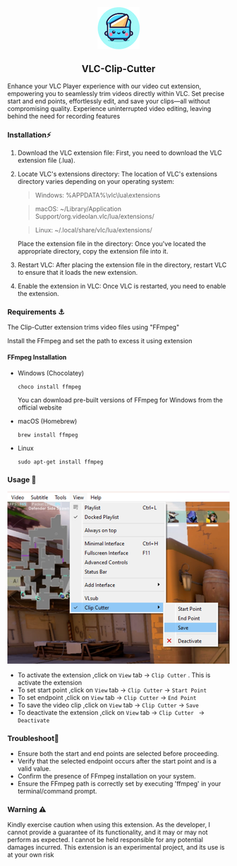 <div align="center">
    <a href="#" title="Logo"><img src="image/README/logo.png" alt="Logo" height="95"></a>
    <h2>VLC-Clip-Cutter</h2>
    </div>

Enhance your VLC Player experience with our video cut extension, empowering you to seamlessly trim videos directly within VLC. Set precise start and end points, effortlessly edit, and save your clips—all without compromising quality. Experience uninterrupted video editing, leaving behind the need for recording features

### Installation⚡

1. Download the VLC extension file:
   First, you need to download the VLC extension file (.lua).
2. Locate VLC's extensions directory:
   The location of VLC's extensions directory varies depending on your operating system:

   > Windows: %APPDATA%\vlc\lua\extensions
   >

   > macOS: ~/Library/Application Support/org.videolan.vlc/lua/extensions/
   >

   > Linux: ~/.local/share/vlc/lua/extensions/
   >

   Place the extension file in the directory:
   Once you've located the appropriate directory, copy the extension file into it.
3. Restart VLC:
   After placing the extension file in the directory, restart VLC to ensure that it loads the new extension.
4. Enable the extension in VLC:
   Once VLC is restarted, you need to enable the extension.

### Requirements ⚓

The Clip-Cutter extension trims video files using "FFmpeg"

Install the FFmpeg and set the path to excess it using extension

#### FFmpeg Installation

- Windows (Chocolatey)

  ```
  choco install ffmpeg
  ```

  You can download pre-built versions of FFmpeg for Windows from the official website
- macOS (Homebrew)

  ```
  brew install ffmpeg
  ```
- Linux

  ```
  sudo apt-get install ffmpeg
  ```

### Usage 🍴

![img](image/README/img.png)

- To activate the extension ,click on `View` tab -> `Clip Cutter` . This is activate the extension
- To set start point ,click on `View` tab -> `Clip Cutter` -> `Start Point`
- To set endpoint ,click on `View` tab -> `Clip Cutter` -> `End Point`
- To save the video clip ,click on `View` tab -> `Clip Cutter` -> `Save`
- To deactivate the extension ,click on `View` tab -> `Clip Cutter ` -> `Deactivate`

### Troubleshoot🌠

- Ensure both the start and end points are selected before proceeding.
- Verify that the selected endpoint occurs after the start point and is a valid value.
- Confirm the presence of FFmpeg installation on your system.
- Ensure the FFmpeg path is correctly set by executing 'ffmpeg' in your terminal/command prompt.

### Warning ⚠️

Kindly exercise caution when using this extension. As the developer, I cannot provide a guarantee of its functionality, and it may or may not perform as expected. I cannot be held responsible for any potential damages incurred. This extension is an experimental project, and its use is at your own risk
